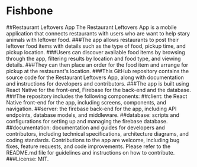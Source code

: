 # Fishbone
##Restaurant Leftovers App The Restaurant Leftovers App is a mobile application that connects restaurants with users who are want to help stary animals with leftover food.
###The app allows restaurants to post their leftover food items with details such as the type of food, pickup time, and pickup location.
###Users can discover available food items by browsing through the app, filtering results by location and food type, and viewing details.
###They can then place an order for the food item and arrange for pickup at the restaurant's location.
###This GitHub repository contains the source code for the Restaurant Leftovers App, along with documentation and instructions for developers and contributors.
###The app is built using React Native for the front-end, Firebase for the back-end and the database.
###The repository includes the following components:
##client: the React Native front-end for the app, including screens, components, and navigation.
##server: the firebase back-end for the app, including API endpoints, database models, and middleware.
##database: scripts and configurations for setting up and managing the firebase database.
##documentation: documentation and guides for developers and contributors, including technical specifications, architecture diagrams, and coding standards. Contributions to the app are welcome, including bug fixes, feature requests, and code improvements. Please refer to the README.md file for guidelines and instructions on how to contribute. 
###License: MIT.
